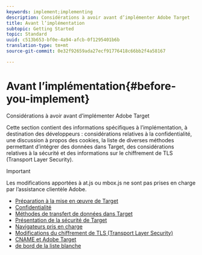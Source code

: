 ```yaml
---
keywords: implement;implementing
description: Considérations à avoir avant d’implémenter Adobe Target
title: Avant l’implémentation
subtopic: Getting Started
topic: Standard
uuid: c513b653-bf0e-4a94-afcb-0f1295401b6b
translation-type: tm+mt
source-git-commit: 0e32f92659ada27ecf91776418c66bb2f4a58167

---
```



# Avant l’implémentation{#before-you-implement}

Considérations à avoir avant d’implémenter Adobe Target

Cette section contient des informations spécifiques à l’implémentation, à destination des développeurs : considérations relatives à la confidentialité, une discussion à propos des cookies, la liste de diverses méthodes permettant d’intégrer des données dans Target, des considérations relatives à la sécurité et des informations sur le chiffrement de TLS (Transport Layer Security).

>[!IMPORTANT]
>
>Les modifications apportées à at.js ou mbox.js ne sont pas prises en charge par l’assistance clientèle Adobe.

- [Préparation à la mise en œuvre de Target](prepare-to-implement-target.md)
- [Confidentialité](c-privacy/privacy.md)
- [Méthodes de transfert de données dans Target](c-methods-to-get-data-into-target/methods-to-get-data-into-target.md)
- [Présentation de la sécurité de Target](target-security-overview.md)
- [Navigateurs pris en charge](supported-browsers.md)
- [Modifications du chiffrement de TLS (Transport Layer Security)](tls-transport-layer-security-encryption.md)
- [CNAME et Adobe Target](implement-cname-support-in-target.md)
- [de bord de la liste blanche](/help/c-implementing-target/c-considerations-before-you-implement-target/white-list-edges.md)